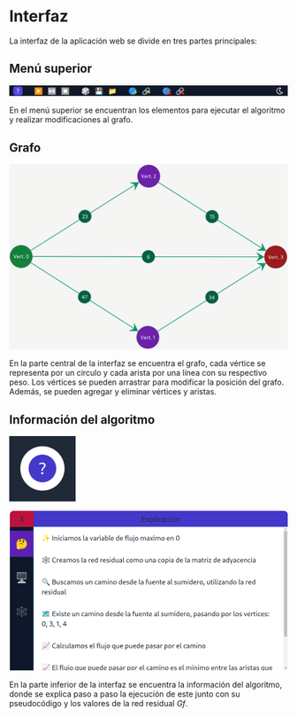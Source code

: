 # Interfaz



La interfaz de la aplicación web se divide en tres partes principales:

## Menú superior



![Menú Superior](./img/Ayuda/App/Interfaz/MenuSuperior.png)



En el menú superior se encuentran los elementos para ejecutar el algoritmo y realizar modificaciones al grafo.

## Grafo



![Grafo](./img/Ayuda/App/Interfaz/Grafo.png)



En la parte central de la interfaz se encuentra el grafo, cada vértice se representa por un círculo y cada arista por una línea con su respectivo peso. Los vértices se pueden arrastrar para modificar la posición del grafo. Además, se pueden agregar y eliminar vértices y aristas.



## Información del algoritmo



![Abrir Explicación](./img/Ayuda/App/Interfaz/AbrirExplicacion.png)



![Explicación](./img/Ayuda/App/Interfaz/Explicacion.png)



En la parte inferior de la interfaz se encuentra la información del algoritmo, donde se explica paso a paso la ejecución de este junto con su pseudocódigo y los valores de la red residual *Gf*.